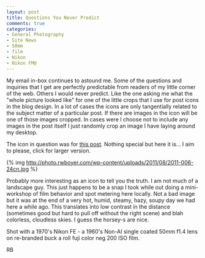 ```yaml
---
layout: post
title: Questions You Never Predict
comments: true
categories:
- General Photography
- Site News
- 50mm
- film
- Nikon
- Nikon FM@
---
```

My email in-box continues to astound me. Some of the questions and inquiries that I get are perfectly predictable from readers of my little corner of the web. Others I would never predict. Like the one asking me what the "whole picture looked like" for one of the little crops that I use for post icons in the blog design. In a lot of cases the icons are only tangentially related to the subject matter of a particular post. If there are images in the icon will be one of those images cropped. In cases were I choose not to include any images in the post itself I just randomly crop an image I have laying around my desktop.

The icon in question was for <a href="http://photo.rwboyer.com/2011/07/16/old-camera-new-film-new-camera/">this post</a>. Nothing special but here it is... I aim to please, click for larger version.

{% img http://photo.rwboyer.com/wp-content/uploads/2011/08/2011-006-24cn.jpg %}

Probably more interesting as an icon to tell you the truth. I am not much of a landscape guy. This just happens to be a snap I took while out doing a mini-workshop of film behavior and spot metering here locally. Not a bad image but it was at the end of a very hot, humid, steamy, hazy, soupy day we had here a while ago. This translates into low contrast in the distance (sometimes good but hard to pull off without the right scene) and blah colorless, cloudless skies. I guess the horsey-s are nice.

Shot with a 1970's Nikon FE - a 1960's Non-AI single coated 50mm f1.4 lens on re-branded buck a roll fuji color neg 200 ISO film.

RB